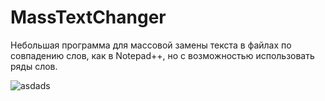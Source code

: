 # MassTextChanger
Небольшая программа для массовой замены текста в файлах по совпадению слов, как в Notepad++, но с возможностью использовать ряды слов.

![asdads](https://github.com/klimsat/MassTextChanger/assets/25348662/ad38b01f-1cc2-41a6-9cdd-9ff59405a787)
